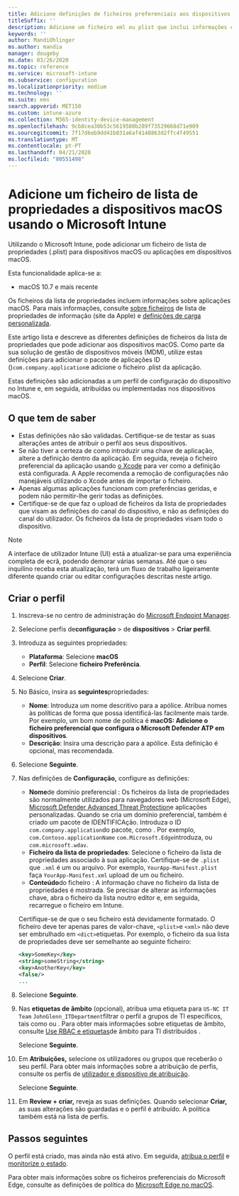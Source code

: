 ```yaml
---
title: Adicione definições de ficheiros preferenciais aos dispositivos macOS no Microsoft Intune - Azure / Microsoft Docs
titleSuffix: ''
description: Adicione um ficheiro xml ou plist que inclui informações chave sobre a sua aplicação. Utilize um perfil de configuração de ficheiro preferencial para alterar as informações chave no ficheiro da lista de propriedades e atribuí-la aos seus dispositivos macOS.
keywords: ''
author: MandiOhlinger
ms.author: mandia
manager: dougeby
ms.date: 03/26/2020
ms.topic: reference
ms.service: microsoft-intune
ms.subservice: configuration
ms.localizationpriority: medium
ms.technology: ''
ms.suite: ems
search.appverid: MET150
ms.custom: intune-azure
ms.collection: M365-identity-device-management
ms.openlocfilehash: 9cb8cea30b53c5619580b289f73529668d71e909
ms.sourcegitcommit: 7f17d6eb9dd41b031a6af4148863d2ffc4f49551
ms.translationtype: MT
ms.contentlocale: pt-PT
ms.lasthandoff: 04/21/2020
ms.locfileid: "80551498"
---
```

# <a name="add-a-property-list-file-to-macos-devices-using-microsoft-intune"></a>Adicione um ficheiro de lista de propriedades a dispositivos macOS usando o Microsoft Intune

Utilizando o Microsoft Intune, pode adicionar um ficheiro de lista de propriedades (.plist) para dispositivos macOS ou aplicações em dispositivos macOS.

Esta funcionalidade aplica-se a:

- macOS 10.7 e mais recente

Os ficheiros da lista de propriedades incluem informações sobre aplicações macOS. Para mais informações, consulte [sobre ficheiros](https://developer.apple.com/library/archive/documentation/General/Reference/InfoPlistKeyReference/Articles/AboutInformationPropertyListFiles.html) de lista de propriedades de informação (site da Apple) e [definições de carga personalizada](https://support.apple.com/guide/mdm/custom-mdm9abbdbe7/1/web/1).

Este artigo lista e descreve as diferentes definições de ficheiros da lista de propriedades que pode adicionar aos dispositivos macOS. Como parte da sua solução de gestão de dispositivos móveis (MDM), utilize estas definições para adicionar o pacote de aplicações ID ()`com.company.application`e adicione o ficheiro .plist da aplicação.

Estas definições são adicionadas a um perfil de configuração do dispositivo no Intune e, em seguida, atribuídas ou implementadas nos dispositivos macOS.

## <a name="what-you-need-to-know"></a>O que tem de saber

- Estas definições não são validadas. Certifique-se de testar as suas alterações antes de atribuir o perfil aos seus dispositivos.
- Se não tiver a certeza de como introduzir uma chave de aplicação, altere a definição dentro da aplicação. Em seguida, reveja o ficheiro preferencial da aplicação usando [o Xcode](https://developer.apple.com/xcode/) para ver como a definição está configurada. A Apple recomenda a remoção de configurações não manejáveis utilizando o Xcode antes de importar o ficheiro.
- Apenas algumas aplicações funcionam com preferências geridas, e podem não permitir-lhe gerir todas as definições.
- Certifique-se de que faz o upload de ficheiros da lista de propriedades que visam as definições do canal do dispositivo, e não as definições do canal do utilizador. Os ficheiros da lista de propriedades visam todo o dispositivo.

> [!NOTE]
> A interface de utilizador Intune (UI) está a atualizar-se para uma experiência completa de ecrã, podendo demorar várias semanas. Até que o seu inquilino receba esta atualização, terá um fluxo de trabalho ligeiramente diferente quando criar ou editar configurações descritas neste artigo.

## <a name="create-the-profile"></a>Criar o perfil

1. Inscreva-se no centro de administração do [Microsoft Endpoint Manager](https://go.microsoft.com/fwlink/?linkid=2109431).
2. Selecione perfis de**configuração** > de **dispositivos** > **Criar perfil**.
3. Introduza as seguintes propriedades:

    - **Plataforma**: Selecione **macOS**
    - **Perfil**: Selecione **ficheiro Preferência**.

4. Selecione **Criar**.
5. No Básico, insira as **seguintes**propriedades:

    - **Nome**: Introduza um nome descritivo para a apólice. Atribua nomes às políticas de forma que possa identificá-las facilmente mais tarde. Por exemplo, um bom nome de política é **macOS: Adicione o ficheiro preferencial que configura o Microsoft Defender ATP em dispositivos**.
    - **Descrição**: Insira uma descrição para a apólice. Esta definição é opcional, mas recomendada.

6. Selecione **Seguinte**.

7. Nas definições de **Configuração,** configure as definições:

    - **Nome**de domínio preferencial : Os ficheiros da lista de propriedades são normalmente utilizados para navegadores web (Microsoft Edge), [Microsoft Defender Advanced Threat Protection](https://docs.microsoft.com/windows/security/threat-protection/microsoft-defender-atp/microsoft-defender-atp-mac)e aplicações personalizadas. Quando se cria um domínio preferencial, também é criado um pacote de IDENTIFICAção. Introduza o ID `com.company.application`do pacote, como . Por exemplo, `com.Contoso.applicationName` `com.Microsoft.Edge`introduza, ou `com.microsoft.wdav`.
    - **Ficheiro da lista de propriedades**: Selecione o ficheiro da lista de propriedades associado à sua aplicação. Certifique-se de `.plist` que `.xml` é um ou arquivo. Por exemplo, `YourApp-Manifest.plist` faça `YourApp-Manifest.xml` upload de um ou ficheiro.
    - **Conteúdo**do ficheiro : A informação chave no ficheiro da lista de propriedades é mostrada. Se precisar de alterar as informações chave, abra o ficheiro da lista noutro editor e, em seguida, recarregue o ficheiro em Intune.

    Certifique-se de que o seu ficheiro está devidamente formatado. O ficheiro deve ter apenas pares de valor-chave, `<plist>`e `<xml>` não deve ser embrulhado em `<dict>`etiquetas. Por exemplo, o ficheiro da sua lista de propriedades deve ser semelhante ao seguinte ficheiro:

    ```xml
    <key>SomeKey</key>
    <string>someString</string>
    <key>AnotherKey</key>
    <false/>
    ...
    ```

8. Selecione **Seguinte**.
9. Nas **etiquetas de âmbito** (opcional), atribua uma etiqueta para `US-NC IT Team` `JohnGlenn_ITDepartment`filtrar o perfil a grupos de TI específicos, tais como ou . Para obter mais informações sobre etiquetas de âmbito, consulte [Use RBAC e etiquetas](../fundamentals/scope-tags.md)de âmbito para TI distribuídos .

    Selecione **Seguinte**.

10. Em **Atribuições,** selecione os utilizadores ou grupos que receberão o seu perfil. Para obter mais informações sobre a atribuição de perfis, consulte os perfis de [utilizador e dispositivo de atribuição](device-profile-assign.md).

    Selecione **Seguinte**.

11. Em **Review + criar,** reveja as suas definições. Quando selecionar **Criar,** as suas alterações são guardadas e o perfil é atribuído. A política também está na lista de perfis.

## <a name="next-steps"></a>Passos seguintes

O perfil está criado, mas ainda não está ativo. Em seguida, [atribua o perfil](device-profile-assign.md) e [monitorize o estado](device-profile-monitor.md).

Para obter mais informações sobre os ficheiros preferenciais do Microsoft Edge, consulte as definições de política do [Microsoft Edge no macOS](https://docs.microsoft.com/deployedge/configure-microsoft-edge-on-mac).
